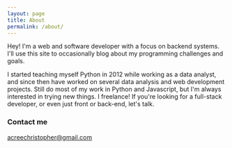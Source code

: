 ```yaml
---
layout: page
title: About
permalink: /about/
---
```


Hey! I'm a web and software developer with a focus on backend systems. I'll use this site to occasionally blog about my programming challenges and goals. 

I started teaching myself Python in 2012 while working as a data analyst, and since then have worked on several data analysis and web development projects. Still do most of my work in Python and Javascript, but I'm always interested in trying new things. 
I freelance! If you're looking for a full-stack developer, or even just front or back-end, let's talk. 

### Contact me

[acreechristopher@gmail.com](mailto:acreechristopher@gmail.com)
